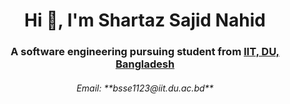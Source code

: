 <h1 align="center">Hi 👋, I'm Shartaz Sajid Nahid</h1>
<h3 align="center">A software engineering pursuing student from <a href="http://www.iit.du.ac.bd/">IIT, DU, Bangladesh</a></h3>

<h6 align="center">Email: **bsse1123@iit.du.ac.bd** </h6>
